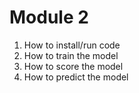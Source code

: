# Module 2
1. How to install/run code
2. How to train the model
3. How to score the model
4. How to predict the model
